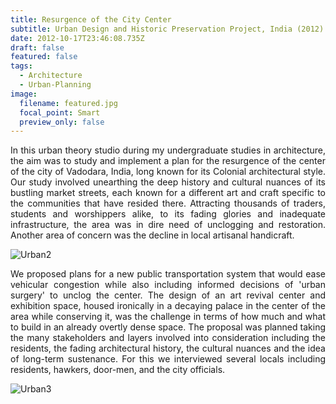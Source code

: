 ```yaml
---
title: Resurgence of the City Center
subtitle: Urban Design and Historic Preservation Project, India (2012)
date: 2012-10-17T23:46:08.735Z
draft: false
featured: false
tags:
  - Architecture
  - Urban-Planning
image:
  filename: featured.jpg
  focal_point: Smart
  preview_only: false
---
```

<div style="text-align: justify"> I﻿n this urban theory studio during my undergraduate studies in architecture, the aim was to study and implement a plan for the resurgence of the center of the city of Vadodara, India, long known for its Colonial architectural style. Our study involved unearthing the deep history and cultural nuances of its bustling market streets, each known for a different art and craft specific to the communities that have resided there. Attracting thousands of traders, students and worshippers alike, to its fading glories and inadequate infrastructure, the area was in dire need of unclogging and restoration. Another area of concern was the decline in local artisanal handicraft.</div>

![Urban2](../../urban2.jpg)

<div style="text-align: justify"> We proposed plans for a new public transportation system that would ease vehicular congestion while also including informed decisions of 'urban surgery' to unclog the center. The design of an art revival center and exhibition space, housed ironically in a decaying palace in the center of the area while conserving it, was the challenge in terms of how much and what to build in an already overtly dense space. The proposal was planned taking the many stakeholders and layers involved into consideration including the residents, the fading architectural history, the cultural nuances and the idea of long-term sustenance. For this we interviewed several locals including residents, hawkers, door-men, and the city officials.</div>

![Urban3](../../urban3.png)
